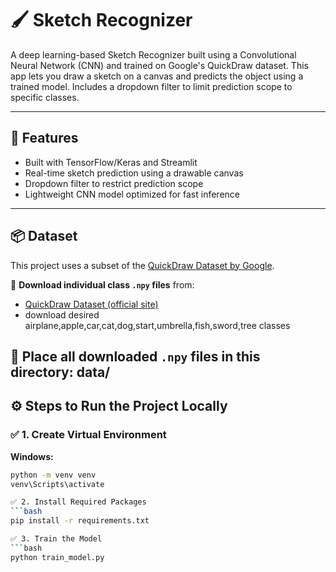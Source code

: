 # 🖌️ Sketch Recognizer

A deep learning-based Sketch Recognizer built using a Convolutional Neural Network (CNN) and trained on Google's QuickDraw dataset. This app lets you draw a sketch on a canvas and predicts the object using a trained model. Includes a dropdown filter to limit prediction scope to specific classes.

---

## 🚀 Features

- Built with TensorFlow/Keras and Streamlit
- Real-time sketch prediction using a drawable canvas
- Dropdown filter to restrict prediction scope
- Lightweight CNN model optimized for fast inference

---

## 📦 Dataset

This project uses a subset of the [QuickDraw Dataset by Google](https://quickdraw.withgoogle.com/data).

🔗 **Download individual class `.npy` files** from:
- [QuickDraw Dataset (official site)](https://quickdraw.withgoogle.com/data)
- download desired  airplane,apple,car,cat,dog,start,umbrella,fish,sword,tree classes

📁 **Place all downloaded `.npy` files in this directory:**
data/
---
## ⚙️ Steps to Run the Project Locally

### ✅ 1. Create Virtual Environment

**Windows:**
```bash
python -m venv venv
venv\Scripts\activate

✅ 2. Install Required Packages
```bash
pip install -r requirements.txt

✅ 3. Train the Model
```bash
python train_model.py

